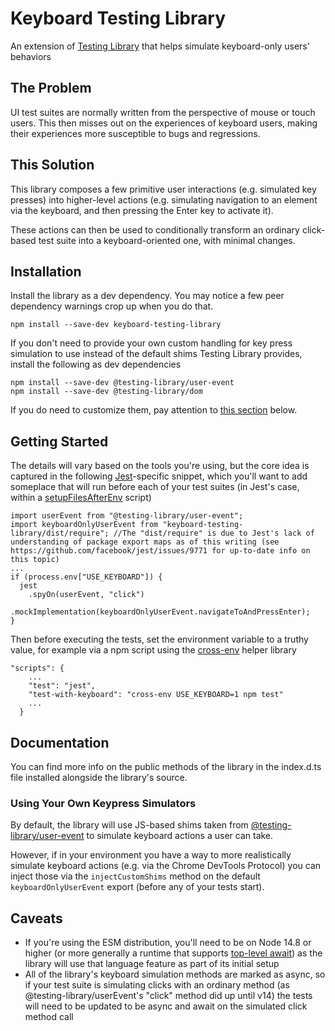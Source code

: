 # Keyboard Testing Library

An extension of [Testing Library](https://testing-library.com/) that helps simulate keyboard-only users' behaviors

## The Problem

UI test suites are normally written from the perspective of mouse or touch users. This then misses out on the experiences of keyboard users, making their experiences more susceptible to bugs and regressions.

## This Solution

This library composes a few primitive user interactions (e.g. simulated key presses) into higher-level actions (e.g. simulating navigation to an element via the keyboard, and then pressing the Enter key to activate it).

These actions can then be used to conditionally transform an ordinary click-based test suite into a keyboard-oriented one, with minimal changes.

## Installation

Install the library as a dev dependency. You may notice a few peer dependency warnings crop up when you do that.

```
npm install --save-dev keyboard-testing-library
```

If you don't need to provide your own custom handling for key press simulation to use instead of the default shims Testing Library provides, install the following as dev dependencies

```
npm install --save-dev @testing-library/user-event
npm install --save-dev @testing-library/dom
```

If you do need to customize them, pay attention to [this section](#using-your-own-keypress-simulators) below.

## Getting Started

The details will vary based on the tools you're using, but the core idea is captured in the following [Jest](https://jestjs.io/)-specific snippet, which you'll want to add someplace that will run before each of your test suites (in Jest's case, within a [setupFilesAfterEnv](https://jestjs.io/docs/configuration#setupfilesafterenv-array) script)

```
import userEvent from "@testing-library/user-event";
import keyboardOnlyUserEvent from "keyboard-testing-library/dist/require"; //The "dist/require" is due to Jest's lack of understanding of package export maps as of this writing (see https://github.com/facebook/jest/issues/9771 for up-to-date info on this topic)
...
if (process.env["USE_KEYBOARD"]) {
  jest
    .spyOn(userEvent, "click")
    .mockImplementation(keyboardOnlyUserEvent.navigateToAndPressEnter);
}
```

Then before executing the tests, set the environment variable to a truthy value, for example via a npm script using the [cross-env](https://www.npmjs.com/package//cross-env) helper library

```
"scripts": {
    ...
    "test": "jest",
    "test-with-keyboard": "cross-env USE_KEYBOARD=1 npm test"
    ...
  }

```

## Documentation

You can find more info on the public methods of the library in the index.d.ts file installed alongside the library's source.

### Using Your Own Keypress Simulators

By default, the library will use JS-based shims taken from [@testing-library/user-event](https://testing-library.com/docs/user-event/intro/) to simulate keyboard actions a user can take.

However, if in your environment you have a way to more realistically simulate keyboard actions (e.g. via the Chrome DevTools Protocol) you can inject those via the `injectCustomShims` method on the default `keyboardOnlyUserEvent` export (before any of your tests start).

## Caveats

- If you're using the ESM distribution, you'll need to be on Node 14.8 or higher (or more generally a runtime that supports [top-level await](https://github.com/tc39/proposal-top-level-await)) as the library will use that language feature as part of its initial setup
- All of the library's keyboard simulation methods are marked as async, so if your test suite is simulating clicks with an ordinary method (as @testing-library/userEvent's "click" method did up until v14) the tests will need to be updated to be async and await on the simulated click method call
